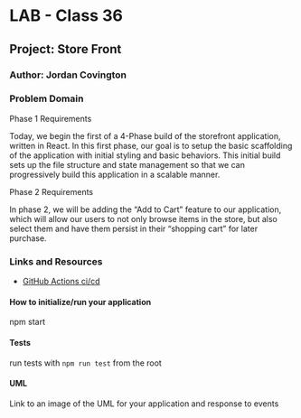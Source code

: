 # LAB - Class 36

## Project: Store Front

### Author: Jordan Covington

### Problem Domain  

Phase 1 Requirements

Today, we begin the first of a 4-Phase build of the storefront application, written in React. In this first phase, our goal is to setup the basic scaffolding of the application with initial styling and basic behaviors. This initial build sets up the file structure and state management so that we can progressively build this application in a scalable manner.

Phase 2 Requirements

In phase 2, we will be adding the “Add to Cart” feature to our application, which will allow our users to not only browse items in the store, but also select them and have them persist in their “shopping cart” for later purchase.

### Links and Resources

- [GitHub Actions ci/cd](https://github.com/JMCov/storefront/actions)

#### How to initialize/run your application

npm start

#### Tests

run tests with `npm run test` from the root

#### UML

Link to an image of the UML for your application and response to events
